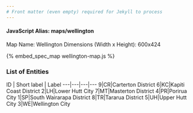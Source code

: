 ```yaml
---
# Front matter (even empty) required for Jekyll to process
---
```


#### JavaScript Alias: maps/wellington

Map Name: Wellington
Dimensions (Width x Height): 600x424



{% embed_spec_map wellington-map.js %}

### List of Entities

ID | Short label | Label
---|---|---|---
9|CR|Carterton District
6|KC|Kapiti Coast District
2|LH|Lower Hutt City
7|MT|Masterton District
4|PR|Porirua City
1|SP|South Wairarapa District
8|TR|Tararua District
5|UH|Upper Hutt City
3|WE|Wellington City

